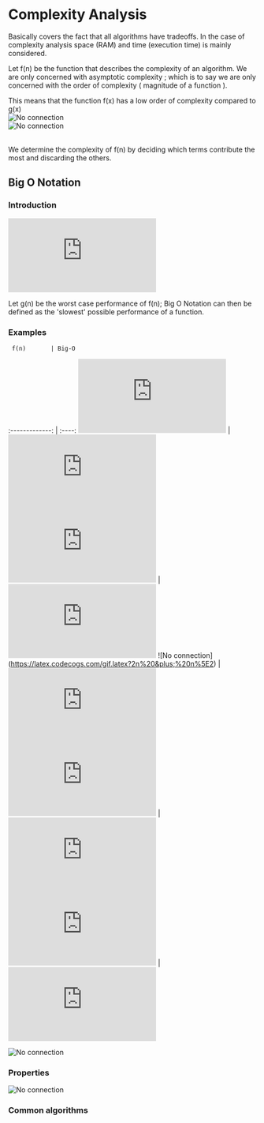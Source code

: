 # Complexity Analysis

Basically covers the fact that all algorithms have tradeoffs. In the case of complexity analysis space (RAM) and time (execution time) is mainly considered.

Let f(n) be the function that describes the complexity of an algorithm. We are only concerned with asymptotic complexity ; which is to say we are only concerned with the order of complexity ( magnitude of a function ).

This means that the function f(x) has a low order of complexity compared to g(x)<br>
![No connection](https://latex.codecogs.com/gif.latex?f(x)&space;=&space;x^2)<br>
![No connection](https://latex.codecogs.com/gif.latex?g(x)&space;=&space;x^3)<br><br>

We determine the complexity of f(n) by deciding which terms contribute the most and discarding the others.

## Big O Notation
### Introduction
![No connection](https://latex.codecogs.com/gif.latex?O%28g%28n%29%29)<br>

Let g(n) be the worst case performance of f(n); Big O Notation can then be defined as the 'slowest' possible performance of a function.

### Examples

     f(n)       | Big-O
:-------------: | :----:
     ![No connection](https://latex.codecogs.com/gif.latex?2n%5E2)       | ![No connection](https://latex.codecogs.com/gif.latex?O%28n%5E2%29)
   ![No connection](https://latex.codecogs.com/gif.latex?100000n%5E2)    | ![No connection](https://latex.codecogs.com/gif.latex?O%28n%5E2%29)
   ![No connection] (https://latex.codecogs.com/gif.latex?2n%20&plus;%20n%5E2)     | ![No connection](https://latex.codecogs.com/gif.latex?O%28n%5E2%29)
![No connection](https://latex.codecogs.com/gif.latex?10%20&plus;%20n%20&plus;%20log%28n%29) | ![No connection](https://latex.codecogs.com/gif.latex?O%28n%29)
![No connection](https://latex.codecogs.com/gif.latex?10n%5E3%20&plus;%20364n%5E2)  | ![No connection](https://latex.codecogs.com/gif.latex?O%28n%5E3%29)

![No connection](https://upload.wikimedia.org/wikipedia/commons/thumb/7/7e/Comparison_computational_complexity.svg/1920px-Comparison_computational_complexity.svg.png)

### Properties
![No connection](http://i.imgur.com/xoBxg1O.png)

### Common algorithms
